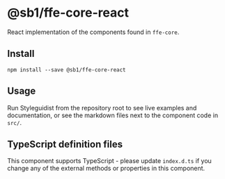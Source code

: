 # @sb1/ffe-core-react

React implementation of the components found in `ffe-core`.

## Install

```
npm install --save @sb1/ffe-core-react
```

## Usage

Run Styleguidist from the repository root to see live examples and documentation,
or see the markdown files next to the component code in `src/`.

## TypeScript definition files

This component supports TypeScript - please update `index.d.ts` if you change any
of the external methods or properties in this component.
